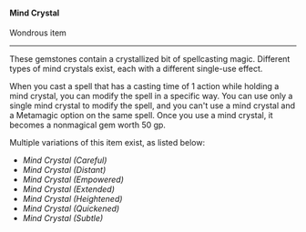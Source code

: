 #### Mind Crystal

Wondrous item

---

These gemstones contain a crystallized bit of spellcasting magic. Different types of mind crystals exist, each with a different single-use effect.

When you cast a spell that has a casting time of 1 action while holding a mind crystal, you can modify the spell in a specific way. You can use only a single mind crystal to modify the spell, and you can't use a mind crystal and a Metamagic option on the same spell. Once you use a mind crystal, it becomes a nonmagical gem worth 50 gp.

Multiple variations of this item exist, as listed below:

- *Mind Crystal (Careful)*
- *Mind Crystal (Distant)*
- *Mind Crystal (Empowered)*
- *Mind Crystal (Extended)*
- *Mind Crystal (Heightened)*
- *Mind Crystal (Quickened)*
- *Mind Crystal (Subtle)*